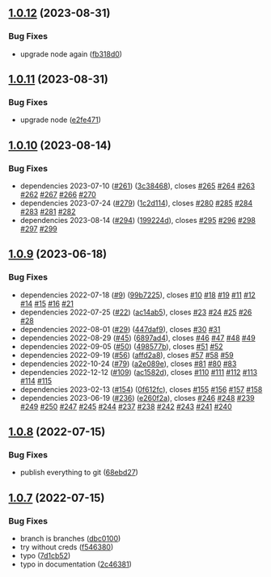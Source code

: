 ## [1.0.12](https://github.com/bodinsamuel/renovate-automatic-branch/compare/v1.0.11...v1.0.12) (2023-08-31)


### Bug Fixes

* upgrade node again ([fb318d0](https://github.com/bodinsamuel/renovate-automatic-branch/commit/fb318d03860d419e0ce739ed515ac1a85f3a001c))

## [1.0.11](https://github.com/bodinsamuel/renovate-automatic-branch/compare/v1.0.10...v1.0.11) (2023-08-31)


### Bug Fixes

* upgrade node ([e2fe471](https://github.com/bodinsamuel/renovate-automatic-branch/commit/e2fe471ac2f51121e6f4da3fa0754c72bee78327))

## [1.0.10](https://github.com/bodinsamuel/renovate-automatic-branch/compare/v1.0.9...v1.0.10) (2023-08-14)


### Bug Fixes

* dependencies 2023-07-10 ([#261](https://github.com/bodinsamuel/renovate-automatic-branch/issues/261)) ([3c38468](https://github.com/bodinsamuel/renovate-automatic-branch/commit/3c38468b716d78108d8a6d6c71ebfcc1cc84301d)), closes [#265](https://github.com/bodinsamuel/renovate-automatic-branch/issues/265) [#264](https://github.com/bodinsamuel/renovate-automatic-branch/issues/264) [#263](https://github.com/bodinsamuel/renovate-automatic-branch/issues/263) [#262](https://github.com/bodinsamuel/renovate-automatic-branch/issues/262) [#267](https://github.com/bodinsamuel/renovate-automatic-branch/issues/267) [#266](https://github.com/bodinsamuel/renovate-automatic-branch/issues/266) [#270](https://github.com/bodinsamuel/renovate-automatic-branch/issues/270)
* dependencies 2023-07-24 ([#279](https://github.com/bodinsamuel/renovate-automatic-branch/issues/279)) ([1c2d114](https://github.com/bodinsamuel/renovate-automatic-branch/commit/1c2d114cb8f59908c8e88cac0c54194a4727ca69)), closes [#280](https://github.com/bodinsamuel/renovate-automatic-branch/issues/280) [#285](https://github.com/bodinsamuel/renovate-automatic-branch/issues/285) [#284](https://github.com/bodinsamuel/renovate-automatic-branch/issues/284) [#283](https://github.com/bodinsamuel/renovate-automatic-branch/issues/283) [#281](https://github.com/bodinsamuel/renovate-automatic-branch/issues/281) [#282](https://github.com/bodinsamuel/renovate-automatic-branch/issues/282)
* dependencies 2023-08-14 ([#294](https://github.com/bodinsamuel/renovate-automatic-branch/issues/294)) ([199224d](https://github.com/bodinsamuel/renovate-automatic-branch/commit/199224decf0ff75f0536c0876c1c1c4e60f74caa)), closes [#295](https://github.com/bodinsamuel/renovate-automatic-branch/issues/295) [#296](https://github.com/bodinsamuel/renovate-automatic-branch/issues/296) [#298](https://github.com/bodinsamuel/renovate-automatic-branch/issues/298) [#297](https://github.com/bodinsamuel/renovate-automatic-branch/issues/297) [#299](https://github.com/bodinsamuel/renovate-automatic-branch/issues/299)

## [1.0.9](https://github.com/bodinsamuel/renovate-automatic-branch/compare/v1.0.8...v1.0.9) (2023-06-18)


### Bug Fixes

* dependencies 2022-07-18 ([#9](https://github.com/bodinsamuel/renovate-automatic-branch/issues/9)) ([99b7225](https://github.com/bodinsamuel/renovate-automatic-branch/commit/99b72254f4f0de5af7f5a6a61396fc08b85172a5)), closes [#10](https://github.com/bodinsamuel/renovate-automatic-branch/issues/10) [#18](https://github.com/bodinsamuel/renovate-automatic-branch/issues/18) [#19](https://github.com/bodinsamuel/renovate-automatic-branch/issues/19) [#11](https://github.com/bodinsamuel/renovate-automatic-branch/issues/11) [#12](https://github.com/bodinsamuel/renovate-automatic-branch/issues/12) [#14](https://github.com/bodinsamuel/renovate-automatic-branch/issues/14) [#15](https://github.com/bodinsamuel/renovate-automatic-branch/issues/15) [#16](https://github.com/bodinsamuel/renovate-automatic-branch/issues/16) [#21](https://github.com/bodinsamuel/renovate-automatic-branch/issues/21)
* dependencies 2022-07-25 ([#22](https://github.com/bodinsamuel/renovate-automatic-branch/issues/22)) ([ac14ab5](https://github.com/bodinsamuel/renovate-automatic-branch/commit/ac14ab5bab9b87f40ee432882cc5aa10f100e246)), closes [#23](https://github.com/bodinsamuel/renovate-automatic-branch/issues/23) [#24](https://github.com/bodinsamuel/renovate-automatic-branch/issues/24) [#25](https://github.com/bodinsamuel/renovate-automatic-branch/issues/25) [#26](https://github.com/bodinsamuel/renovate-automatic-branch/issues/26) [#28](https://github.com/bodinsamuel/renovate-automatic-branch/issues/28)
* dependencies 2022-08-01 ([#29](https://github.com/bodinsamuel/renovate-automatic-branch/issues/29)) ([447daf9](https://github.com/bodinsamuel/renovate-automatic-branch/commit/447daf9061516978cad9cd5f2346a1725fa8d5f6)), closes [#30](https://github.com/bodinsamuel/renovate-automatic-branch/issues/30) [#31](https://github.com/bodinsamuel/renovate-automatic-branch/issues/31)
* dependencies 2022-08-29 ([#45](https://github.com/bodinsamuel/renovate-automatic-branch/issues/45)) ([6897ad4](https://github.com/bodinsamuel/renovate-automatic-branch/commit/6897ad484e53d1b9729c0e5186936bfea4fbf21c)), closes [#46](https://github.com/bodinsamuel/renovate-automatic-branch/issues/46) [#47](https://github.com/bodinsamuel/renovate-automatic-branch/issues/47) [#48](https://github.com/bodinsamuel/renovate-automatic-branch/issues/48) [#49](https://github.com/bodinsamuel/renovate-automatic-branch/issues/49)
* dependencies 2022-09-05 ([#50](https://github.com/bodinsamuel/renovate-automatic-branch/issues/50)) ([498577b](https://github.com/bodinsamuel/renovate-automatic-branch/commit/498577b97f5b3c4eabd0bc7fe7fa809daa817d67)), closes [#51](https://github.com/bodinsamuel/renovate-automatic-branch/issues/51) [#52](https://github.com/bodinsamuel/renovate-automatic-branch/issues/52)
* dependencies 2022-09-19 ([#56](https://github.com/bodinsamuel/renovate-automatic-branch/issues/56)) ([affd2a8](https://github.com/bodinsamuel/renovate-automatic-branch/commit/affd2a81bf2ac5056f3fbbf507e51e1bead8ce53)), closes [#57](https://github.com/bodinsamuel/renovate-automatic-branch/issues/57) [#58](https://github.com/bodinsamuel/renovate-automatic-branch/issues/58) [#59](https://github.com/bodinsamuel/renovate-automatic-branch/issues/59)
* dependencies 2022-10-24 ([#79](https://github.com/bodinsamuel/renovate-automatic-branch/issues/79)) ([a2e089e](https://github.com/bodinsamuel/renovate-automatic-branch/commit/a2e089e0c9be2249913df72b6f14206285458cc4)), closes [#81](https://github.com/bodinsamuel/renovate-automatic-branch/issues/81) [#80](https://github.com/bodinsamuel/renovate-automatic-branch/issues/80) [#83](https://github.com/bodinsamuel/renovate-automatic-branch/issues/83)
* dependencies 2022-12-12 ([#109](https://github.com/bodinsamuel/renovate-automatic-branch/issues/109)) ([ac1582d](https://github.com/bodinsamuel/renovate-automatic-branch/commit/ac1582d2d80e239d975af99360231a5f33cb6bc0)), closes [#110](https://github.com/bodinsamuel/renovate-automatic-branch/issues/110) [#111](https://github.com/bodinsamuel/renovate-automatic-branch/issues/111) [#112](https://github.com/bodinsamuel/renovate-automatic-branch/issues/112) [#113](https://github.com/bodinsamuel/renovate-automatic-branch/issues/113) [#114](https://github.com/bodinsamuel/renovate-automatic-branch/issues/114) [#115](https://github.com/bodinsamuel/renovate-automatic-branch/issues/115)
* dependencies 2023-02-13 ([#154](https://github.com/bodinsamuel/renovate-automatic-branch/issues/154)) ([0f612fc](https://github.com/bodinsamuel/renovate-automatic-branch/commit/0f612fc44a93f96020f8aa8488309aca3c15b102)), closes [#155](https://github.com/bodinsamuel/renovate-automatic-branch/issues/155) [#156](https://github.com/bodinsamuel/renovate-automatic-branch/issues/156) [#157](https://github.com/bodinsamuel/renovate-automatic-branch/issues/157) [#158](https://github.com/bodinsamuel/renovate-automatic-branch/issues/158)
* dependencies 2023-06-19 ([#236](https://github.com/bodinsamuel/renovate-automatic-branch/issues/236)) ([e260f2a](https://github.com/bodinsamuel/renovate-automatic-branch/commit/e260f2a426c23558fbe9fbf1194df6bf02623aae)), closes [#246](https://github.com/bodinsamuel/renovate-automatic-branch/issues/246) [#248](https://github.com/bodinsamuel/renovate-automatic-branch/issues/248) [#239](https://github.com/bodinsamuel/renovate-automatic-branch/issues/239) [#249](https://github.com/bodinsamuel/renovate-automatic-branch/issues/249) [#250](https://github.com/bodinsamuel/renovate-automatic-branch/issues/250) [#247](https://github.com/bodinsamuel/renovate-automatic-branch/issues/247) [#245](https://github.com/bodinsamuel/renovate-automatic-branch/issues/245) [#244](https://github.com/bodinsamuel/renovate-automatic-branch/issues/244) [#237](https://github.com/bodinsamuel/renovate-automatic-branch/issues/237) [#238](https://github.com/bodinsamuel/renovate-automatic-branch/issues/238) [#242](https://github.com/bodinsamuel/renovate-automatic-branch/issues/242) [#243](https://github.com/bodinsamuel/renovate-automatic-branch/issues/243) [#241](https://github.com/bodinsamuel/renovate-automatic-branch/issues/241) [#240](https://github.com/bodinsamuel/renovate-automatic-branch/issues/240)

## [1.0.8](https://github.com/bodinsamuel/renovate-automatic-branch/compare/v1.0.7...v1.0.8) (2022-07-15)


### Bug Fixes

* publish everything to git ([68ebd27](https://github.com/bodinsamuel/renovate-automatic-branch/commit/68ebd276233c0e8273223d1432a1eaf9ce2a0a49))

## [1.0.7](https://github.com/bodinsamuel/renovate-automatic-branch/compare/v1.0.6...v1.0.7) (2022-07-15)


### Bug Fixes

* branch is branches ([dbc0100](https://github.com/bodinsamuel/renovate-automatic-branch/commit/dbc0100fbe73ca65f07d3c42bd238692de485bc7))
* try without creds ([f546380](https://github.com/bodinsamuel/renovate-automatic-branch/commit/f546380729a666b03af78048e4d168cc9b1bc157))
* typo ([7d1cb52](https://github.com/bodinsamuel/renovate-automatic-branch/commit/7d1cb523247596083c007921793c9d928a21a3e3))
* typo in documentation ([2c46381](https://github.com/bodinsamuel/renovate-automatic-branch/commit/2c4638128a4c9750700b427ab9d072e586e6625f))
